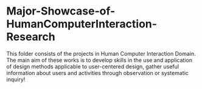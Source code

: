 # Major-Showcase-of-HumanComputerInteraction-Research

This folder consists of the projects in Human Computer Interaction Domain.
The main aim of these works is to develop skills in the use and application of design methods applicable to user-centered design, gather useful information about users and activities through observation or systematic inquiry!
